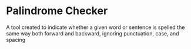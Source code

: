 # Palindrome Checker
 A tool created to indicate whether a given word or sentence is spelled the same way both forward and backward, ignoring punctuation, case, and spacing
